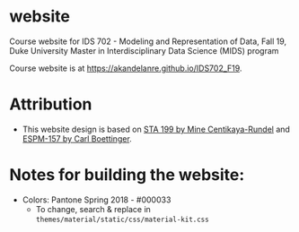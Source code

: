 # website
Course website for IDS 702 - Modeling and Representation of Data, Fall 19, Duke University Master in Interdisciplinary Data Science (MIDS) program

Course website is at https://akandelanre.github.io/IDS702_F19.

# Attribution

- This website design is based on [STA 199 by Mine Centikaya-Rundel](https://www2.stat.duke.edu/courses/Spring18/Sta199/) and [ESPM-157 by Carl Boettinger](https://espm-157.carlboettiger.info/).

# Notes for building the website:

- Colors: Pantone Spring 2018 - #000033
  - To change, search & replace in `themes/material/static/css/material-kit.css`
